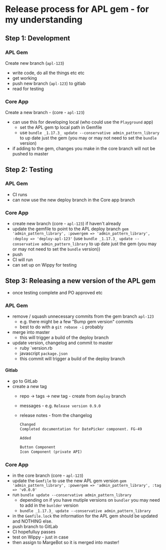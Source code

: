 # Release process for APL gem - for my understanding

## Step 1: Development

### APL Gem

Create new branch (`apl-123`)

- write code, do all the things etc etc
- get working
- push new branch (`apl-123`) to gitlab
- read for testing

### Core App

Create a new branch - (core - `apl-123`)

- can use this for developing local (who could use the `Playground` app)
  - set the APL gem tp local path in Gemfile
  - use  `bundle _1.17.3_ update --conservative admin_pattern_library` to up date just the gem (you may or may not need to set the `bundle` version)
- if adding to the gem, changes you make in the core branch will not be pushed to master

## Step 2: Testing

### APL Gem

- CI runs
- can now use the new deploy branch in the Core app branch

### Core App

- create new branch (core - `apl-123`) if haven't already
- update the gemfile to point to the APL deploy branch
  `gem 'admin_pattern_library', :powergem => 'admin_pattern_library', :deploy => 'deploy-apl-123'`
  (use  `bundle _1.17.3_ update --conservative admin_pattern_library` to up date just the gem (you may or may not need to set the `bundle` version))
- push
- CI will run
- can set up on Wippy for testing

## Step 3: Releasing a new version of the APL gem

- once testing complete and PO approved etc

### APL Gem

- remove / squash unnecessary commits from the gem branch `apl-123`
  - e.g. there might be a few "Bump gem version" commits
  - best to do with a `git rebase -i` probably
- merge into master
  - this will trigger a build of the deploy branch
- update version, changelog and commit to master
  - ruby `version.rb
  - javascript `package.json`
  - this commit will trigger a build of the deploy branch

#### Gitlab

- go to GitLab
- create a new tag
  - repo -> tags -> new tag - create from `deploy` branch
  - messages - e.g. `Release version 0.9.0`
  - release notes - from the changelog

    ```markdown
    Changed
    Completed documentation for DatePicker component. FG-49

    Added

    Button Component
    Icon Component (private API)
    ```

### Core App

- in the core branch (core - `apl-123`)
- update the `Gemfile` to use the new APL gem version
  `gem 'admin_pattern_library', :powergem => 'admin_pattern_library', :tag => 'v0.0.0'`
- run `bundle update --conservative admin_pattern_library`
  - depending on if you have mutiple versions on `bundler` you may need to add in the `bunlder` version
  - `bundle _1.17.3_ update --conservative admin_pattern_library`
- in the `Gemfile.lock` the information for the APL gem should be updated and NOTHING else.
- push branch to GitLab
- CI hopefulluy passes
- test on Wippy - just in case
- then assign to MargeBot so it is merged into master!
